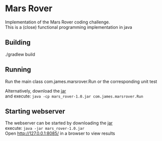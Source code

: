 # Mars Rover
Implementation of the Mars Rover coding challenge.  
This is a (close) functional programming implementation in java  

## Building
./gradlew build

## Running
Run the main class com.james.marsrover.Run or the corresponding unit test

Alternatively, download the [jar](mars_rover-1.0.jar)  
and execute: `java -cp mars_rover-1.0.jar com.james.marsrover.Run`

## Starting webserver
The webserver can be started by downloading the [jar](mars_rover-1.0.jar)  
execute: `java -jar mars_rover-1.0.jar`  
Open http://127.0.0.1:8085/ in a browser to view results